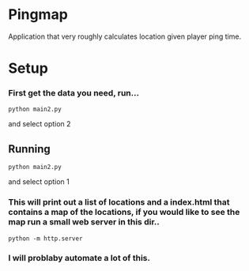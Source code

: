 # Pingmap
Application that very roughly calculates location given player ping time.

# Setup
### First get the data you need, run...
```
python main2.py
```
and select option 2

## Running
```
python main2.py
```
and select option 1

### This will print out a list of locations and a index.html that contains a map of the locations, if you would like to see the map run a small web server in this dir..
```
python -m http.server
```
### I will problaby automate a lot of this.
